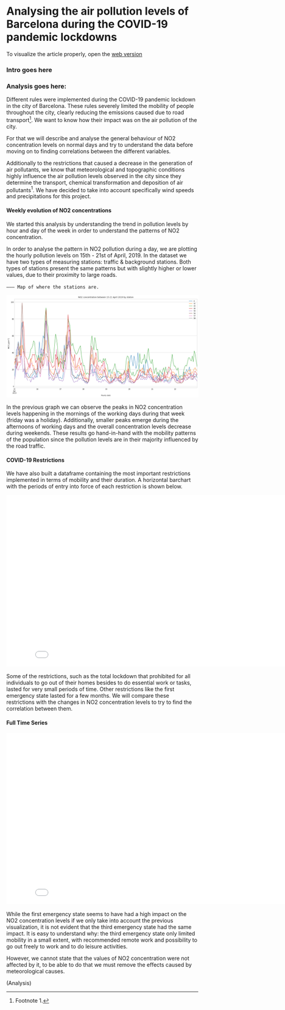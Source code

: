 # Analysing the air pollution levels of Barcelona during the COVID-19 pandemic lockdowns
To visualize the article properly, open the [web version](https://dibuja.github.io/sdav-project/)

### Intro goes here
### Analysis goes here:

Different rules were implemented during the COVID-19 pandemic lockdown in the city of Barcelona. These rules severely limited the mobility of people throughout the city, clearly reducing the emissions caused due to road transport[^1]. We want to know how their impact was on the air pollution of the city.

For that we will describe and analyse the general behaviour of NO2 concentration levels on normal days and try to understand the data before moving on to finding correlations between the different variables.  

Additionally to the restrictions that caused a decrease in the generation of air pollutants, we know that meteorological and topographic conditions highly influence the air pollution levels observed in the city since they determine the transport, chemical transformation and deposition of air pollutants$^1$. We have decided to take into account specifically wind speeds and precipitations for this project.  


#### Weekly evolution of NO2 concentrations  

We started this analysis by understanding the trend in pollution levels by hour and day of the week in order to understand the patterns of NO2 concentration.

In order to analyse the pattern in NO2 pollution during a day, we are plotting the hourly pollution levels on 15th - 21st of April, 2019. In the dataset we have two types of measuring stations: traffic & background stations. Both types of stations present the same patterns but with slightly higher or lower values, due to their proximity to large roads.

``——— Map of where the stations are.``

![Weekly plot](/plots/weekly.png)

In the previous graph we can observe the peaks in NO2 concentration levels happening in the mornings of the working days during that week (friday was a holiday). Additionally, smaller peaks emerge during the afternoons of working days and the overall concentration levels decrease during weekends. These results go hand-in-hand with the mobility patterns of the population since the pollution levels are in their majority influenced by the road traffic.

#### COVID-19 Restrictions

We have also built a dataframe containing the most important restrictions implemented in terms of mobility and their duration. A horizontal barchart with the periods of entry into force of each restriction is shown below.

<embed type="text/html" src="./plots/rules.html" height="450" width="840">

Some of the restrictions, such as the total lockdown that prohibited for all individuals to go out of their homes besides to do essential work or tasks, lasted for very small periods of time. Other restrictions like the first emergency state lasted for a few months. We will compare these restrictions with the changes in NO2 concentration levels to try to find the correlation between them.

#### Full Time Series

<embed type="text/html" src="./plots/2020.html" height="450" width="840">

While the first emergency state seems to have had a high impact on the NO2 concentration levels if we only take into account the previous visualization, it is not evident that the third emergency state had the same impact. It is easy to understand why: the third emergency state only limited mobility in a small extent, with recommended remote work and possibility to go out freely to work and to do leisure activities.  

However, we cannot state that the values of NO2 concentration were not affected by it, to be able to do that we must remove the effects caused by meteorological causes.





(Analysis)

[^1]: Footnote 1.

